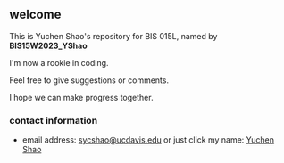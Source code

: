 ## welcome
This is Yuchen Shao's repository for BIS 015L, named by **BIS15W2023_YShao**

I'm now a rookie in coding.

Feel free to give suggestions or comments.

I hope we can make progress together.

### contact information
+ email address: sycshao@ucdavis.edu or just click my name: [Yuchen Shao](mailto:sycshao@ucdavis.edu)

